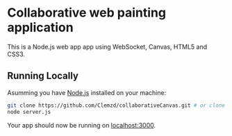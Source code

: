 # Collaborative web painting application

This is a Node.js web app app using WebSocket, Canvas, HTML5 and CSS3.

## Running Locally

Asumming you have [Node.js](http://nodejs.org/) installed on your machine:

```sh
git clone https://github.com/Clemzd/collaborativeCanvas.git # or clone your own fork
node server.js
```

Your app should now be running on [localhost:3000](http://localhost:3000/).
